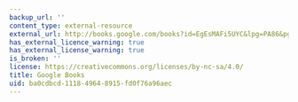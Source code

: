 ```yaml
---
backup_url: ''
content_type: external-resource
external_url: http://books.google.com/books?id=EgEsMAFi5UYC&lpg=PA86&pg=PA86#v=onepage&q&f=false
has_external_licence_warning: true
has_external_license_warning: true
is_broken: ''
license: https://creativecommons.org/licenses/by-nc-sa/4.0/
title: Google Books
uid: ba0cdbcd-1118-4964-8915-fd0f76a96aec
---
```

